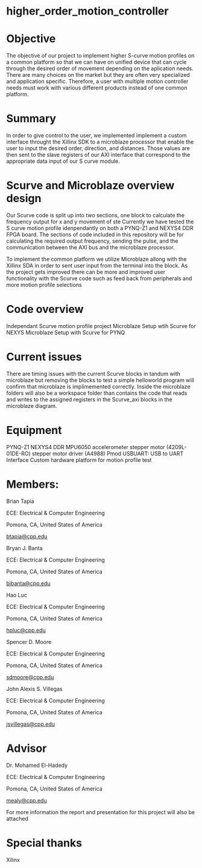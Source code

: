 # higher_order_motion_controller
# Objective
The objective of our project to implement higher S-curve motion profiles on a common platform so that we can have on unified device that can cycle through the desired order of movement depending on the aplication needs. There are many choices on the market but they are often very specialized and application specific. Therefore, a user with multiple motion controller needs must work with various different products instead of one common platform. 

# Summary
In order to give control to the user, we implemented  implement a custom interface throught the Xillinx SDK to a microblaze processor that enable the user to input the desired order, direction, and distances. Those values are then sent to the slave registers of our AXI interface that correspond to the appropriate data input of our S curve module. 

# Scurve and Microblaze overview design 
Our Scurve code is split up into two sections, one block to calculate the frequency output for x and y movement of ste
Currently we have tested the S curve motion profile idenpendantly on both a PYNQ-Z1 and NEXYS4 DDR FPGA board. The sections of code included in this repository will be for calculating the required output frequency, sending the pulse, and the communication between the AXI bus and the microblaze processor. 

To implement the common platform we utilize Microblaze allong with the Xillinx SDA in order to sent user input from the terminal into the block. As the project gets improved there can be more and improved user functionality with the Scurve code such as feed back from peripherals and more motion profile selections

# Code overview

Independant Scurve motion profile project
Microblaze Setup wtih Scurve for NEXYS
Microblaze Setup with Scurve for PYNQ

# Current issues
There are timing issues with the current Scurve blocks in tandum with microblaze but removing the blocks to test a simple helloworld program will confirm that microblaze is implimemented correctly. Inside the microblaze folders will also be a workspace folder than contains the code that reads and writes to the assigned registers in the Scurve_axi blocks in the microblaze diagram.

# Equipment 
PYNQ-Z1
NEXYS4 DDR
MPU6050 accelerometer
stepper motor (4209L-01DE-RO)
stepper motor driver (A4988)
Pmod USBUART: USB to UART Interface
Custom hardware platform for motion profile test 

# Members:
Brian Tapia  

ECE: Electrical & Computer Engineering 

Pomona, CA, United States of America 

btapia@cpp.edu 

Bryan J. Banta  

ECE: Electrical & Computer Engineering 

Pomona, CA, United States of America 

bjbanta@cpp.edu 

Hao Luc  

ECE: Electrical & Computer Engineering 

Pomona, CA, United States of America 

hpluc@cpp.edu 

Spencer D. Moore 

ECE: Electrical & Computer Engineering 

Pomona, CA, United States of America 

sdmoore@cpp.edu 

John Alexis S. Villegas  

ECE: Electrical & Computer Engineering 

Pomona, CA, United States of America 

jsvillegas@cpp.edu 

# Advisor
Dr. Mohamed El-Hadedy 

ECE: Electrical & Computer Engineering 

Pomona, CA, United States of America 

mealy@cpp.edu 

For more information the report and presentation for this project will also be attached

# Special thanks
Xilinx
